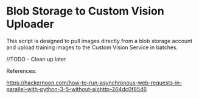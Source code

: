 # Blob Storage to Custom Vision Uploader

This script is designed to pull images directly from a blob storage account and upload training images to the Custom Vision Service in batches.

//TODO - Clean up later

References:

https://hackernoon.com/how-to-run-asynchronous-web-requests-in-parallel-with-python-3-5-without-aiohttp-264dc0f8546